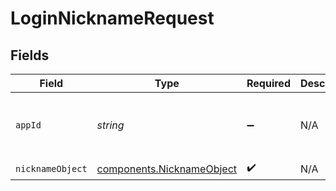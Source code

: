 # LoginNicknameRequest


## Fields

| Field                                                                  | Type                                                                   | Required                                                               | Description                                                            | Example                                                                |
| ---------------------------------------------------------------------- | ---------------------------------------------------------------------- | ---------------------------------------------------------------------- | ---------------------------------------------------------------------- | ---------------------------------------------------------------------- |
| `appId`                                                                | *string*                                                               | :heavy_minus_sign:                                                     | N/A                                                                    | app-af469a92-5b45-4565-b3c4-b79878de67d2                               |
| `nicknameObject`                                                       | [components.NicknameObject](../../models/components/nicknameobject.md) | :heavy_check_mark:                                                     | N/A                                                                    |                                                                        |